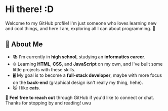 # Hi there! :D 
Welcome to my GitHub profile! I'm just someone who loves learning new and cool things, and here I am, exploring all I can about programming. 🚀  

## 🌟 About Me  
- 📚 I'm currently in **high school**, studying an **informatics career**.  
- 🌐 Learning **HTML**, **CSS**, and **JavaScript** on my own, and I've built some little projects with these skills.  
- 🖥️ My goal is to become a **full-stack developer**, maybe with more focus on the **back-end** (graphical design isn't really my thing, hehe).  
- 🐱 I like **cats**.   

💬 **Feel free to reach out** through GitHub if you'd like to connect or chat.  
Thanks for stopping by and reading! uwu  
